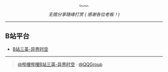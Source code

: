 <div align="center">
  <a href="https://yjacg.sanyingpan.cn/wp-content/uploads/retouch_1.jpg"><img height="10px" alt="logo" src="https://yjacg.sanyingpan.cn/wp-content/uploads/retouch_1.jpg" width="500px"/></a>
  <p><em>无偿分享随缘打赏 ( 感谢各位老板！)</em></p>
</div>

---

## B站平台
- [B站三英-异界时空](https://space.bilibili.com/1579754300)

---

> [@哔哩哔哩B站三英-异界时空](https://space.bilibili.com/1579754300) · [@QQGroup](https://jq.qq.com/?_wv=1027&k=AY6JMPjq)
